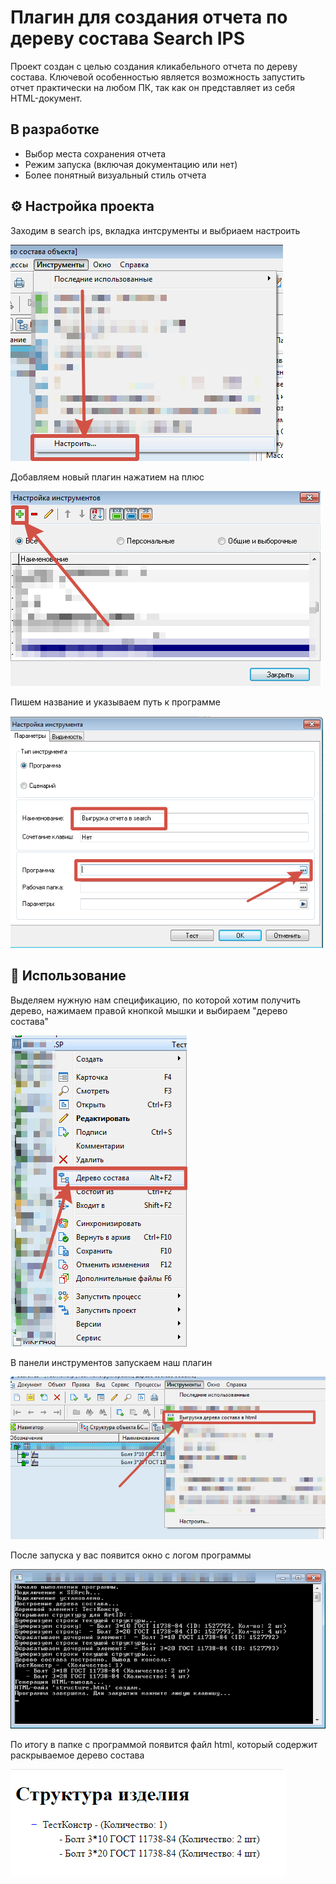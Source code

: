 # Плагин для создания отчета по дереву состава Search IPS
Проект создан с целью создания кликабельного отчета по дереву состава. Ключевой особенностью является возможность запустить отчет практически на любом ПК, так как он представляет из себя HTML-документ. 
## В разработке
- Выбор места сохранения отчета
- Режим запуска (включая документацию или нет)
- Более понятный визуальный стиль отчета

## ⚙️ Настройка проекта
<p>Заходим в search ips, вкладка интсрументы и выбриаем настроить</p>
<img src="https://github.com/Cimer17/FTsearch/blob/master/SearchcREATE/srv/install/1.png" alt="настройка шаг 1">
<p>Добавляем новый плагин нажатием на плюс</p>
<img src="https://github.com/Cimer17/FTsearch/blob/master/SearchcREATE/srv/install/2.png" alt="настройка шаг 2">
<p>Пишем название и указываем путь к программе</p>
<img src="https://github.com/Cimer17/FTsearch/blob/master/SearchcREATE/srv/install/3.png" alt="настройка шаг 3">

## 🚀 Использование
<p>Выделяем нужную нам спецификацию, по которой хотим получить дерево, нажимаем правой кнопкой мышки и выбираем "дерево состава"</p>
<img src="https://github.com/Cimer17/FTsearch/blob/master/SearchcREATE/srv/run/1.png" alt="использование шаг 1">
<p>В панели инструментов запускаем наш плагин</p>
<img src="https://github.com/Cimer17/FTsearch/blob/master/SearchcREATE/srv/run/2.png" alt="использование шаг 2">
<p>После запуска у вас появится окно с логом программы</p>
<img src="https://github.com/Cimer17/FTsearch/blob/master/SearchcREATE/srv/run/3.png" alt="использование шаг 3">
<p>По итогу в папке с программой появится файл html, который содержит раскрываемое дерево состава</p>
<img src="https://github.com/Cimer17/FTsearch/blob/master/SearchcREATE/srv/run/4.png" alt="использование шаг 4">
